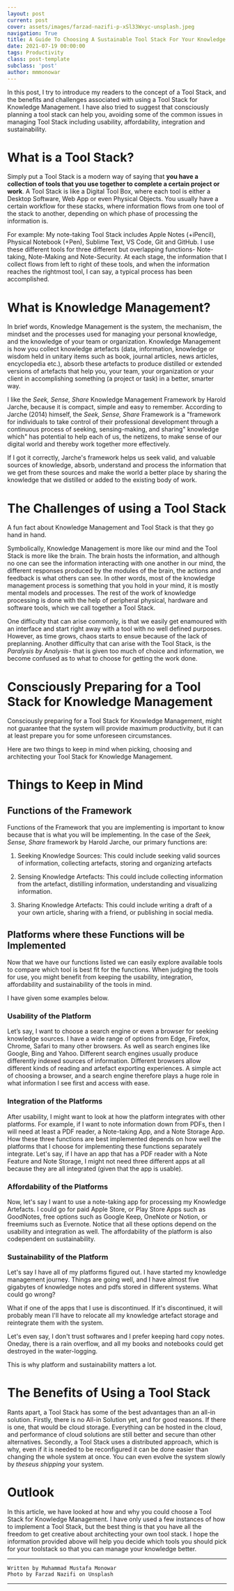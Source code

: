 ```yaml
---
layout: post
current: post
cover: assets/images/farzad-nazifi-p-xSl33Wxyc-unsplash.jpeg
navigation: True
title: A Guide To Choosing A Sustainable Tool Stack For Your Knowledge Base
date: 2021-07-19 00:00:00
tags: Productivity
class: post-template
subclass: 'post'
author: mmmonowar
---
```


In this post, I try to introduce my readers to the concept of a Tool Stack, and the benefits and challenges associated with using a Tool Stack for Knowledge Management. I have also tried to suggest that consciously planning a tool stack can help you, avoiding some of the common issues in managing Tool Stack including usability, affordability, integration and sustainability. 

# What is a Tool Stack?

Simply put a Tool Stack is a modern way of saying that **you have a collection of tools that you use together to complete a certain project or work**. A Tool Stack is like a Digital Tool Box, where each tool is either a Desktop Software, Web App or even Physical Objects. You usually have a certain workflow for these stacks, where information flows from one tool of the stack to another, depending on which phase of processing the information is.

For example: My note-taking Tool Stack includes Apple Notes (+iPencil), Physical Notebook (+Pen), Sublime Text, VS Code, Git and GitHub. I use these different tools for three different but overlapping functions- Note-taking, Note-Making and Note-Security. At each stage, the information that I collect flows from left to right of these tools, and when the information reaches the rightmost tool, I can say, a typical process has been accomplished.

# What is Knowledge Management?

In brief words, Knowledge Management is the system, the mechanism, the mindset and the processes used for managing your personal knowledge, and the knowledge of your team or organization. Knowledge Management is how you collect knowledge artefacts (data, information, knowledge or wisdom held in unitary items such as book, journal articles, news articles, encyclopedia etc.), absorb these artefacts to produce distilled or extended versions of artefacts that help you, your team, your organization or your client in accomplishing something (a project or task) in a better, smarter way.

I like the *Seek, Sense, Share* Knowledge Management Framework by Harold Jarche, because it is compact, simple and easy to remember. According to Jarche (2014) himself, the *Seek, Sense, Share* Framework is a "framework for individuals to take control of their professional development through a continuous process of seeking, sensing-making, and sharing" knowledge which" has potential to help each of us, the netizens, to make sense of our digital world and thereby work together more effectively.

If I got it correctly, Jarche's framework helps us seek valid, and valuable sources of knowledge, absorb, understand and process the information that we get from these sources and make the world a better place by sharing the knowledge that we distilled or added to the existing body of work.

# The Challenges of using a Tool Stack

A fun fact about Knowledge Management and Tool Stack is that they go hand in hand.

Symbolically, Knowledge Management is more like our mind and the Tool Stack is more like the brain. The brain hosts the information, and although no one can see the information interacting with one another in our mind, the different responses produced by the modules of the brain, the actions and feedback is what others can see. In other words, most of the knowledge management process is something that you hold in your mind, it is mostly mental models and processes. The rest of the work of knowledge processing is done with the help of peripheral physical, hardware and software tools, which we call together a Tool Stack.

One difficulty that can arise commonly, is that we easily get enamoured with an interface and start right away with a tool with no well defined purposes. However, as time grows, chaos starts to ensue because of the lack of preplanning. Another difficulty that can arise with the Tool Stack, is the *Paralysis by Analysis*- that is given too much of choice and information, we become confused as to what to choose for getting the work done. 

# Consciously Preparing for a Tool Stack for Knowledge Management

Consciously preparing for a Tool Stack for Knowledge Management, might not guarantee that the system will provide maximum productivity, but it can at least prepare you for some unforeseen circumstances.

Here are two things to keep in mind when picking, choosing and architecting your Tool Stack for Knowledge Management.

# Things to Keep in Mind

## Functions of the Framework

Functions of the Framework that you are implementing is important to know because that is what you will be implementing. In the case of the *Seek, Sense, Share* framework by Harold Jarche, our primary functions are:

1. Seeking Knowledge Sources: This could include seeking valid sources of information, collecting artefacts, storing and organizing artefacts

2. Sensing Knowledge Artefacts: This could include collecting information from the artefact, distilling information, understanding and visualizing information.

3. Sharing Knowledge Artefacts: This could include writing a draft of a your own article, sharing with a friend, or publishing in social media.

## Platforms where these Functions will be Implemented

Now that we have our functions listed we can easily explore available tools to compare which tool is best fit for the functions. When judging the tools for use, you might benefit from keeping the usability, integration, affordability and sustainability of the tools in mind. 

I have given some examples below.

### Usability of the Platform

Let’s say, I want to choose a search engine or even a browser for seeking knowledge sources. I have a wide range of options from Edge, Firefox, Chrome, Safari to many other browsers. As well as search engines like Google, Bing and Yahoo. Different search engines usually produce differently indexed sources of information. Different browsers allow different kinds of reading and artefact exporting experiences. A simple act of choosing a browser, and a search engine therefore plays a huge role in what information I see first and access with ease.

### Integration of the Platforms   

After usability, I might want to look at how the platform integrates with other platforms. For example, if I want to note information down from PDFs, then I will need at least a PDF reader, a Note-taking App, and a Note Storage App. How these three functions are best implemented depends on how well the platforms that I choose for implementing these functions separately integrate. Let's say, if I have an app that has a PDF reader with a Note Feature and Note Storage, I might not need three different apps at all because they are all integrated (given that the app is usable).

### Affordability of the Platforms

Now, let's say I want to use a note-taking app for processing my Knowledge Artefacts. I could go for paid Apple Store, or Play Store Apps such as GoodNotes, free options such as Google Keep, OneNote or Notion, or freemiums such as Evernote. Notice that all these options depend on the usability and integration as well. The affordability of the platform is also codependent on sustainability.

### Sustainability of the Platform

Let's say I have all of my platforms figured out. I have started my knowledge management journey. Things are going well, and I have almost five gigabytes of knowledge notes and pdfs stored in different systems. What could go wrong?

What if one of the apps that I use is discontinued. If it's discontinued, it will probably mean I'll have to relocate all my knowledge artefact storage and reintegrate them with the system. 

Let's even say, I don't trust softwares and I prefer keeping hard copy notes. Oneday, there is a rain overflow, and all my books and notebooks could get destroyed in the water-logging. 

This is why platform and sustainability matters a lot.

# The Benefits of Using a Tool Stack

Rants apart, a Tool Stack has some of the best advantages than an all-in solution. Firstly, there is no All-in Solution yet, and for good reasons. If there is one, that would be cloud storage. Everything can be hosted in the cloud, and performance of cloud solutions are still better and secure than other alternatives. Secondly, a Tool Stack uses a distributed approach, which is why, even if it is needed to be reconfigured it can be done easier than changing the whole system at once. You can even evolve the system slowly by *theseus shipping* your system. 

# Outlook

In this article, we have looked at how and why you could choose a Tool Stack for Knowledge Management. I have only used a few instances of how to implement a Tool Stack, but the best thing is that you have all the freedom to get creative about architecting your own tool stack. I hope the information provided above will help you decide which tools you should pick for your toolstack so that you can manage your knowledge better.

--- 

    Written by Muhammad Mustafa Monowar
    Photo by Farzad Nazifi on Unsplash


---